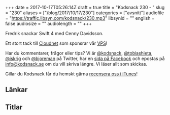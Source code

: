 +++
date = 2017-10-17T05:26:14Z
draft = true
title = "Kodsnack 230 - "
slug = "230"
aliases = ["/blog/2017/10/17/230"]
categories = ["avsnitt"]
audiofile = "https://traffic.libsyn.com/kodsnack/230.mp3"
libsynid = ""
english = false
audiosize = ""
audiolength = ""
+++

Fredrik snackar Swift 4 med Cenny Davidsson.

Ett stort tack till [Cloudnet](http://www.cloudnet.se) som sponsrar vår [VPS](http://en.wikipedia.org/wiki/Virtual_private_server)!

Har du kommentarer, frågor eller tips? Vi är [@kodsnack](https://www.twitter.com/kodsnack), [@tobiashieta](https://www.twitter.com/tobiashieta), [@iskrig](https://www.twitter.com/iskrig) och [@bjoreman](https://www.twitter.com/bjoreman) på Twitter, har en [sida på Facebook](https://www.facebook.com/kodsnack) och epostas på [info@kodsnack.se](mailto:info@kodsnack.se) om du vill skriva längre. Vi läser allt som skickas.

Gillar du Kodsnack får du hemskt gärna [recensera oss i iTunes](http://itunes.apple.com/se/podcast/kodsnack/id561631498?l=en)!

## Länkar ##


## Titlar ##
